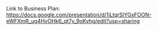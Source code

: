 Link to Business Plan: https://docs.google.com/presentation/d/1iLtqrSlYGxFOON-eWFXmR_ug4HvOHk6_qt7y_9oKyhg/edit?usp=sharing 
